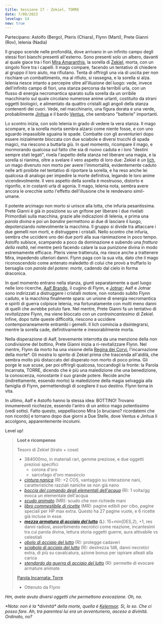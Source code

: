 ```yaml
---
title: Sessione 17 - Zekiel, TORRE
date: 7/08/2023
levelup: 14
new: true
---
```

Partecipano: Astolfo (Bergo), Pteris (Chiara), Flynn (Marti), Prete Gianni (Rov), Ielenia (Nadia)

Il gruppo scende nelle profondità, dove arrivano in un infinito campo degli stessi fiori bianchi presenti all'esterno. Sono presenti solo un albero, davanti al quale giace tra i fiori [Mira Amaranthis](/star/npc/east#mira-amaranthis), la sorella di [Zekiel](/star/npc/east#mira-amaranthis), morta, con un singolo fiore tra i capelli. Il mago compare, facendo un tentativo di chiedere al gruppo il loro aiuto, ma rifiutano. Tenta di offrirgli una via di uscita per non rischiare un combattimento, ma al rifiuto, si rassegna, e la sorella si alza. Ielenia riesce intanto a percepire oltre all'illusione del luogo: vede, invece dell'infinito campo di fiori, una stanza percorsa da terribili urla, con un flusso di energia necromantica sparato sulla sorella da un orribile macchinario sul quale circolano numerose anime urlanti, costituito da strani oggetti biologici, e alimentato da quattro cristalli agli angoli della stanza contenenti dei cuori. Vede, nel macchinario, una figura dorata e una verde, probabilmente [Jinhua](/star/npc/east#jinhua) e il bardo [Ventus](/star/npc/east#ventus), che sembrano "batterie" importanti.

Lo scontro inizia, con solo Ielenia in grado di vedere la vera stanza. Il mago scompare, e la sorella morta sembra alzarsi come niente fosse, e con uno sguardo impassibile sguaina le spade. Combatte con gli avventurieri dopo essere inizialmente bloccata con due sciabole e diversi trucchi di spada magici, ma riescono a buttarla giù. In quel momento, ricompare il mago, e mormorando qualcosa sul fatto che sia di nuovo caduta e i loro "destini sempre stati legati", rivela l'aspetto della stanza nel liberare una magia, e la sorella si rianima, oltre a svelare il vero aspetto di loro due: Zekiel è un [lich](https://forgottenrealms.fandom.com/wiki/Lich), un mago divenuto non morto per avere l'immortalità, evidentemente caduto nelle arti proibite nel tentativo di riportare la sorella, e ha reso anche lei qualcosa di analogo per impedire la morte definitiva, legando le loro anime vicendevolmente. Il vero aspetto della sorella è mostruoso, distorto e rigonfio, e in costanti urla di agonia. Il mago, Ielenia nota, sembra avere ancora le orecchie sotto l'effetto dell'illusione che le rendevano simil-umane.

Il potente arcimago non morto si unisce alla lotta, che infuria pesantissima. Prete Gianni è già in posizione su un grifone per liberare i due rivelati Primordiali sulla macchina, grazie alle indicazioni di Ielenia, e prima una _parola divina_ e poi un _bandire_ permettono ai due di lasciare il luogo, depotenziando notevolmente la macchina. Il gruppo si divide tra attaccare i due gemelli non morti, e distruggere i cristalli. Nello scontro che infuria, sembra che uccidere uno dei due porti alla sua rianimazione in poco tempo. Astolfo subisce, scampando a poco da dominazione e subendo una *frattura della realtà*, nel mentre però facendo calare la sua punizione divina in modo estremamente efficace. Pteris viene trattenuta, ma riesce anche a trattenere Mira, impedendo ulteriori danni. Flynn paga con la sua vita, dato che il mago riconoscendolo come antenato maledetto di colui che provò a truffarlo lo bersaglia con *parola del potere: morte*, cadendo dal cielo in forma draconica.

In quel momento entrano nella stanza, giunti separatamente a quel luogo nelle loro ricerche, [Aalf Brando](/star/npc/pgrel#aalf-brando), il cugino di Flynn, e [Jotnar](/star/npc/pgrel#jotnar-bramatempesta); Aalf e Jotnar sono indirizzati a distruggere i cristalli motore, non notando subito Flynn caduto, e la macchina finalmente spara: un unione di energia necromantica e spiriti di guerra colpisce Ielenia, ma fortunatamente con molti meno danni di quelli che avrebbe potuto fare. Nel mentre, Prete Gianni fa un tentativo di _revitalizzare_ Flynn, ma viene bloccato con un _controincantesimo_ di Zekiel. Infine, dopo tutte queste difficoltà, riescono a uccidere contemporaneamente entrambi i gemelli. Il lich comincia a disintegrarsi, mentre la sorella cade, definitivamente e inesorabilmente morta.

Nella disperazione di Aalf, brevemente interrotta da una menzione della non condivisione del bottino, Prete Gianni inizia a ri-revitalizzare Flynn. Nel mentre, Flynn da morto ha una visione della [Regina dei Corvi](https://forgottenrealms.fandom.com/wiki/Raven_Queen), l'incarnazione della morte\*. Gli mostra lo spirito di Zekiel prima che trascenda all'aldilà, che sembra molto più distaccato del disperato non morto di poco prima. Gli porge le sue scuse, per poi offrirgli qualcosa, toccandogli la fronte: la Parola Incarnata, <span class="incarnate-word">TORRE</span>, dicendo che è più una maledizione che una benedizione, la conoscenza, nonostante il suo grande potere. Recide anche (indirettamente, essendo morto) la maledizione della magia selvaggia alla famiglia di Flynn, permettendogli di scegliere il suo destino. Flynn torna in vita.

In ultimo, Aalf e Astolfo hanno la stessa idea: BOTTINO! Trovano innumerevoli ricchezze, essendo l'antro di un antico mago potentissimo (vedi sotto). Fatto questo, seppelliscono Mira [o bruciano? ricordatemi che non ricordo] e tornano dopo due giorni a Due Stelle, dove Ventus e Jinhua li accolgono, apparentemente incolumi.

Level up!

> **Loot e ricompense**
>
> Tesoro di Zekiel (tirato + cose)
> - 384000mo, in materiali rari, gemme preziose, e due oggetti preziosi specifici
>   - corona d'oro
>   - sarcofago d'oro massiccio
> - [*cintura nanica*](https://dungeonedraghi.it/compendio/oggetti-magici/oggetti-meravigliosi/cintura-nanica/) (R): +2 COS, vantaggio su interazione nani, caratteristiche razziali naniche se non già nano
> - [*boccia del comando degli elementali dell'acqua*](https://dungeonsanddragons.fandom.com/it/wiki/Boccia_del_Comando_degli_Elementali_dell%27Acqua) (R): 1 volta/gg evoca un elementale dell'acqua
> - [*scudo animato*](https://dungeonedraghi.it/compendio/oggetti-magici/armature/scudo-animato/) (MR): scudo che non richiede mani
> - [*libro commestibile di ricette*](https://old.reddit.com/r/TheGriffonsSaddlebag/comments/ayrvca/the_griffons_saddlebag_edible_book_of_recipes/) (MR): pagine edibili per cibo, pagine speciali per HP max extra. Questo ha 27 pagine vuote, e 6 ricette già incluse in esse.
> - [***mezza armatura di acciaio del lutto***](https://old.reddit.com/r/TheGriffonsSaddlebag/comments/oumbb2/the_griffons_saddlebag_mourningsteel_half_plate/) (**L**): 15+min(DES,2), +1, res danni radiosi, assorbimento necrotici come reazione, incantesimi tra cui parola divina, lettura storia oggetti guerre, aura attivabile vs celestiali
> - [*obolo di acciaio del lutto*](https://old.reddit.com/r/TheGriffonsSaddlebag/comments/wybmhi/the_griffons_saddlebag_mourningsteel_obol/) (R): protegge cadaveri
> - [*sciabola di acciaio del lutto*](https://old.reddit.com/r/TheGriffonsSaddlebag/comments/qnddsn/the_griffons_saddlebag_mourningsteel_saber_weapon/) (R): destrezza 1d8, danni necrotici extra, di più su cavalcatura, azione bonus per ispirare alleati alla carica
> - [*stendardo da guerra di acciaio del lutto*](https://old.reddit.com/r/TheGriffonsSaddlebag/comments/pejsl8/the_griffons_saddlebag_mourningsteel_war_banner/) (R): permette di evocare armature animate
>
> [Parola Incarnata: Torre](/star/oggetti#parola-incarnata-torre)
> - Ottenuto da Flynn

_Hm, avete avuto diversi oggetti che permettono evocazione. Oh, no._

_\*Nota: non è la \*divinità\* della morte, quella è [Kelemvor](https://forgottenrealms.fandom.com/wiki/Kelemvor). Sì, lo so. Che ci posso fare. Ah, tra parentesi lui era un avventurierio, asceso a divinità. Ordinato, no\?_
